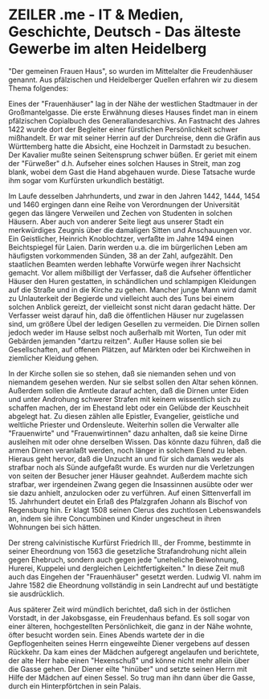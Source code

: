 # ZEILER .me - IT & Medien, Geschichte, Deutsch - Das älteste Gewerbe im alten Heidelberg

"Der gemeinen Frauen Haus", so wurden im Mittelalter die Freudenhäuser genannt. Aus pfälzischen und Heidelberger Quellen erfahren wir zu diesem Thema folgendes:

Eines der "Frauenhäuser" lag in der Nähe der westlichen Stadtmauer in der Großmantelgasse. Die erste Erwähnung dieses Hauses findet man in einem pfälzischen Copialbuch des Generallandesarchivs. An Fastnacht des Jahres 1422 wurde dort der Begleiter einer fürstlichen Persönlichkeit schwer mißhandelt. Er war mit seiner Herrin auf der Durchreise, denn die Gräfin aus Württemberg hatte die Absicht, eine Hochzeit in Darmstadt zu besuchen. Der Kavalier mußte seinen Seitensprung schwer büßen. Er geriet mit einem der "Fürweßer" d.h. Aufseher eines solchen Hauses in Streit, man zog blank, wobei dem Gast die Hand abgehauen wurde. Diese Tatsache wurde ihm sogar vom Kurfürsten urkundlich bestätigt.

Im Laufe desselben Jahrhunderts, und zwar in den Jahren 1442, 1444, 1454 und 1460 ergingen dann eine Reihe von Verordnungen der Universität gegen das längere Verweilen und Zechen von Studenten in solchen Häusern. Aber auch von anderer Seite liegt aus unserer Stadt ein merkwürdiges Zeugnis über die damaligen Sitten und Anschauungen vor. Ein Geistlicher, Heinrich Knoblochtzer, verfaßte im Jahre 1494 einen Beichtspiegel für Laien. Darin werden u.a. die im bürgerlichen Leben am häufigsten vorkommenden Sünden, 38 an der Zahl, aufgezählt. Den staatlichen Beamten werden lebhafte Vorwürfe wegen ihrer Nachsicht gemacht. Vor allem mißbilligt der Verfasser, daß die Aufseher öffentlicher Häuser den Huren gestatten, in schändlichen und schlampigen Kleidungen auf die Straße und in die Kirche zu gehen. Mancher junge Mann wird damit zu Unlauterkeit der Begierde und vielleicht auch des Tuns bei einem solchen Anblick gereizt, der vielleicht sonst nicht daran gedacht hätte. Der Verfasser weist darauf hin, daß die öffentlichen Häuser nur zugelassen sind, um größere Übel der ledigen Gesellen zu vermeiden. Die Dirnen sollen jedoch weder im Hause selbst noch außerhalb mit Worten, Tun oder mit Gebärden jemanden "dartzu reitzen". Außer Hause sollen sie bei Gesellschaften, auf offenen Plätzen, auf Märkten oder bei Kirchweihen in ziemlicher Kleidung gehen.

In der Kirche sollen sie so stehen, daß sie niemanden sehen und von niemandem gesehen werden. Nur sie selbst sollen den Altar sehen können. Außerdem sollen die Amtleute darauf achten, daß die Dirnen unter Eiden und unter Androhung schwerer Strafen mit keinem wissentlich sich zu schaffen machen, der im Ehestand lebt oder ein Gelübde der Keuschheit abgelegt hat. Zu diesen zählen alle Epistler, Evangelier, geistliche und weltliche Priester und Ordensleute. Weiterhin sollen die Verwalter alle "Frauenwirte" und "Frauenwirtinnen" dazu anhalten, daß sie keine Dirne ausleihen mit oder ohne derselben Wissen. Das könnte dazu führen, daß die armen Dirnen veranlaßt werden, noch länger in solchem Elend zu leben. Hieraus geht hervor, daß die Unzucht an und für sich damals weder als strafbar noch als Sünde aufgefaßt wurde. Es wurden nur die Verletzungen von seiten der Besucher jener Häuser geahndet. Außerdem machte sich strafbar, wer irgendeinen Zwang gegen die Insassinnen ausübte oder wer sie dazu anhielt, anzulocken oder zu verführen. Auf einen Sittenverfall im 15. Jahrhundert deutet ein Erlaß des Pfalzgrafen Johann als Bischof von Regensburg hin. Er klagt 1508 seinen Clerus des zuchtlosen Lebenswandels an, indem sie ihre Concumbinen und Kinder ungescheut in ihren Wohnungen bei sich hätten.

Der streng calvinistische Kurfürst Friedrich III., der Fromme, bestimmte in seiner Eheordnung von 1563 die gesetzliche Strafandrohung nicht allein gegen Ehebruch, sondern auch gegen jede "uneheliche Beiwohnung, Hurerei, Kuppelei und dergleichen Leichtfertigkeiten." In diese Zeit muß auch das Eingehen der "Frauenhäuser" gesetzt werden. Ludwig VI. nahm im Jahre 1582 die Eheordnung vollständig in sein Landrecht auf und bestätigte sie ausdrücklich.

Aus späterer Zeit wird mündlich berichtet, daß sich in der östlichen Vorstadt, in der Jakobsgasse, ein Freudenhaus befand. Es soll sogar von einer älteren, hochgestellten Persönlichkeit, die ganz in der Nähe wohnte, öfter besucht worden sein. Eines Abends wartete der in die Gepflogenheiten seines Herrn eingeweihte Diener vergebens auf dessen Rückkehr. Da kam eines der Mädchen aufgeregt angelaufen und berichtete, der alte Herr habe einen "Hexenschuß" und könne nicht mehr allein über die Gasse gehen. Der Diener eilte "hinüber" und setzte seinen Herrn mit Hilfe der Mädchen auf einen Sessel. So trug man ihn dann über die Gasse, durch ein Hinterpförtchen in sein Palais.